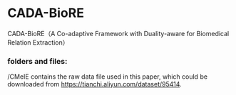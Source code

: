 # CADA-BioRE
CADA-BioRE（A Co-adaptive Framework with Duality-aware for Biomedical Relation Extraction）
### folders and files:
/CMeIE contains the raw data file used in this paper, which could be downloaded from https://tianchi.aliyun.com/dataset/95414.
